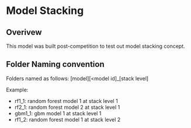 Model Stacking
==============

## Overivew
This model was built post-competition to test out model stacking concept.

## Folder Naming convention
Folders named as follows: \[model\]\[<model id\]\_\[stack level\]

Example:  
* rf1_1:  random forest model 1 at stack level 1
* rf2_1:  random forest model 2 at stack level 1
* gbm1_1:  gbm model 1 at stack level 1
* rf1_2:  random forest model 1 at stack level 2